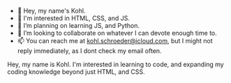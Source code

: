 - 👋 Hey, my name's Kohl.
- 👀 I'm interested in HTML, CSS, and JS.
- 🌱 I’m planning on learning JS, and Python.
- 💞️ I’m looking to collaborate on whatever I can devote enough time to.
- 📫 You can reach me at kohl.schroeder@icloud.com, but I might not reply immediately, as I dont check my email often.

Hey, my name is Kohl. I'm interested in learning to code, and expanding my coding knowledge beyond just HTML, and CSS.
